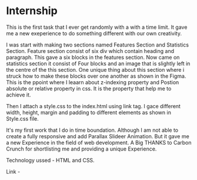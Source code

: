 # Internship
This is the first task that I ever get randomly with a with a time limit.
It gave me a new exeperience to do something different with our own creativity.

I was start with making two sections named Features Section and Statistics Section.
Feature section consist of six div which contain heading and paragraph.
This gave a six blocks in the features section.
Now came on statistics section it consist of Four blocks and an image that is slightly left in the centre of the this section.
One unique thing about this section where i struck how to make these blocks over one another as shown in the Figma. This is the ppoint where I leaarn about z-indexing property and Postion absolute or relative property in css. It is the property that help me to achieve it.

Then I attach a style.css to the index.html using link tag.
I gace different width, height, margin and padding to different elements as shown in Style.css file.

It's my first work that I do in time boundation. Although I am not able to create a fully responsive and add Parallax Slideer Animation. But it gave me a new Experience in the field of web development. A Big THANKS to Carbon Crunch for shortlisting me and providing a unique Experience.

Technology ussed - HTML and CSS.

Link - 



